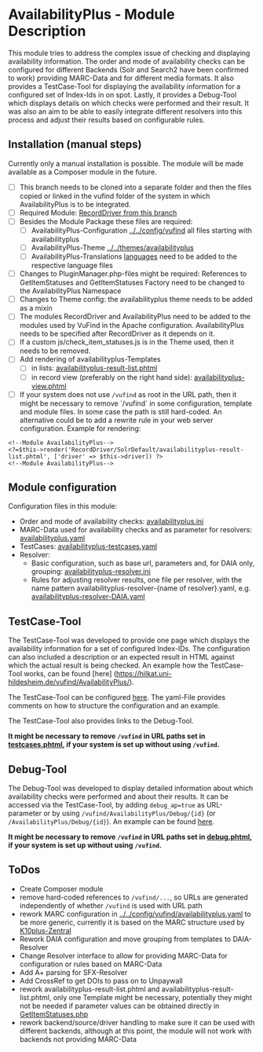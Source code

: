 # AvailabilityPlus - Module Description

This module tries to address the complex issue of checking and displaying availability information. The order and mode of availability checks can be configured for different Backends (Solr and Search2 have been confirmed to work) providing MARC-Data and for different media formats. It also provides a TestCase-Tool for displaying the availability information for a configured set of Index-Ids in on spot. Lastly, it provides a Debug-Tool which displays details on which checks were performed and their result. It was also an aim to be able to easily integrate different resolvers into this process and adjust their results based on configurable rules.

## Installation (manual steps)

Currently only a manual installation is possible. The module will be made available as a Composer module in the future. 

- [ ] This branch needs to be cloned into a separate folder and then the files copied or linked in the vufind folder of the system in which AvailabilityPlus is to be integrated. 
- [ ] Required Module: [RecordDriver from this branch](../RecordDriver)
- [ ] Besides the Module Package these files are required:
  - [ ] AvailabilityPlus-Configuration [../../config/vufind](../../config/vufind) all files starting with availabilityplus
  - [ ] AvailabilityPlus-Theme [../../themes/availabilityplus](../../themes/availabilityplus)
  - [ ] AvailabilityPlus-Translations [languages](languages/) need to be added to the respective language files
- [ ] Changes to PluginManager.php-files might be required: References to GetItemStatuses and GetItemStatuses Factory need to be changed to the AvailabilityPlus Namespace
- [ ] Changes to Theme config: the availabilityplus theme needs to be added as a mixin
- [ ] The modules RecordDriver and AvailabilityPlus need to be added to the modules used by VuFind in the Apache configuration. AvailabilityPlus needs to be specified after RecordDriver as it depends on it. 
- [ ] If a custom js/check_item_statuses.js is in the Theme used, then it needs to be removed.
- [ ] Add rendering of availabilityplus-Templates
  - [ ] in lists: [availabilityplus-result-list.phtml](../../themes/availabilityplus/templates/RecordDriver/SolrDefault/availabilityplus-result-list.phtml)
  - [ ] in record view (preferably on the right hand side): [availabilityplus-view.phtml](../themes/availabilityplus/templates/record/availabilityplus-view.phtml)
- [ ] If your system does not use `/vufind` as root in the URL path, then it might be necessary to remove `/vufind´ in some configuration, template and module files. In some case the path is still hard-coded. An alternative could be to add a rewrite rule in your web server configuration.
Example for rendering:
```
<!--Module AvailabilityPlus-->
<?=$this->render('RecordDriver/SolrDefault/availabilityplus-result-list.phtml', ['driver' => $this->driver]) ?>
<!--Module AvailabilityPlus-->
```

## Module configuration
Configuration files in this module:
- Order and mode of availability checks: [availabilityplus.ini](../../config/vufind/availabilityplus.ini)
- MARC-Data used for availability checks and as parameter for resolvers: [availabilityplus.yaml](../../config/vufind/availabilityplus.yaml)
- TestCases: [availabilityplus-testcases.yaml](../../config/vufind/availabilityplus-testcases.yaml)
- Resolver:
  - Basic configuration, such as base url, parameters and, for DAIA only, grouping: [availabilityplus-resolver.ini](../../config/vufind/availabilityplus-resolver.ini)
  - Rules for adjusting resolver results, one file per resolver, with the name pattern availabilityplus-resolver-{name of resolver}.yaml, e.g. [availabilityplus-resolver-DAIA.yaml](../../config/vufind/availabilityplus-resolver-DAIA.yaml)

## TestCase-Tool

The TestCase-Tool was developed to provide one page which displays the availability information for a set of configured Index-IDs. The configuration can also included a description or an expected result in HTML against which the actual result is being checked. An example how the TestCase-Tool works, can be found [here] (https://hilkat.uni-hildesheim.de/vufind/AvailabilityPlus/).

The TestCase-Tool can be configured [here](../../config/vufind/availabilityplus-testcases.yaml). The yaml-File provides comments on how to structure the configuration and an example.

The TestCase-Tool also provides links to the Debug-Tool. 

**It might be necessary to remove `/vufind` in URL paths set in [testcases.phtml](../../themes/availabilityplus/templates/availabilityplus/testcases.phtml), if your system is set up without using `/vufind`.**

## Debug-Tool

The Debug-Tool was developed to display detailed information about which availability checks were performed and about their results. It can be accessed via the TestCase-Tool, by adding `debug_ap=true` as URL-parameter or by using `/vufind/AvailabilityPlus/Debug/{id}` (or `/AvailabilityPlus/Debug/{id}`). An example can be found [here](https://hilkat.uni-hildesheim.de/vufind/AvailabilityPlus/Debug/389600296?list=1&driver=Solr).

**It might be necessary to remove `/vufind` in URL paths set in [debug.phtml](../../themes/availabilityplus/templates/availabilityplus/debug.phtml), if your system is set up without using `/vufind`.**

## ToDos
- Create Composer module
- remove hard-coded references to `/vufind/...`, so URLs are generated independently of whether `/vufind` is used with URL path
- rework MARC configuration in [../../config/vufind/availabilityplus.yaml](../../config/vufind/availabilityplus.yaml) to be more generic, currently it is based on the MARC structure used by [K10plus-Zentral](https://github.com/gbv/findex-config/tree/master/SolrCloud)
- Rework DAIA configuration and move grouping from templates to DAIA-Resolver
- Change Resolver interface to allow for providing MARC-Data for configuration or rules based on MARC-Data
- Add A+ parsing for SFX-Resolver
- Add CrossRef to get DOIs to pass on to Unpaywall
- rework availabilityplus-result-list.phtml and availabilityplus-result-list.phtml, only one Template might be necessary, potentially they might not be needed if parameter values can be obtained directly in [GetItemStatuses.php](src/AvailabilityPlus/AjaxHandler/GetItemStatuses.php#L94)
- rework backend/source/driver handling to make sure it can be used with different backends, although at this point, the module will not work with backends not providing MARC-Data
